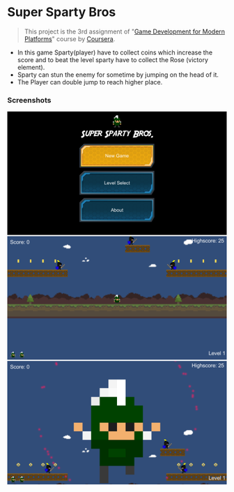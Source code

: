 # Super Sparty Bros

> This project is the 3rd assignment of "[Game Development for Modern Platforms](https://www.coursera.org/learn/gamedev-platforms/)" course by [Coursera](https://www.coursera.org/).

- In this game Sparty(player) have to collect coins which increase the score and to beat the level sparty have to collect the Rose (victory element).
- Sparty can stun the enemy for sometime by jumping on the head of it.
- The Player can double jump to reach higher place.

### Screenshots

![screenshot 1](./Screenshots/1.png)
![screenshot 2](./Screenshots/2.png)
![screenshot 3](./Screenshots/3.png)
